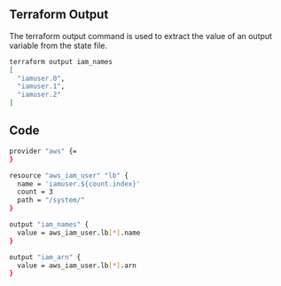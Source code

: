 ## Terraform Output
The terraform output command is used to extract the value of an output variable from the state file.


```sh
terraform output iam_names
[
  "iamuser.0",
  "iamuser.1",
  "iamuser.2"
]
```

## Code

```sh
provider "aws" {=
}

resource "aws_iam_user" "lb" {
  name = 'iamuser.${count.index}'
  count = 3
  path = "/system/"
}

output "iam_names" {
  value = aws_iam_user.lb[*].name
}

output "iam_arn" {
  value = aws_iam_user.lb[*].arn
}

```
